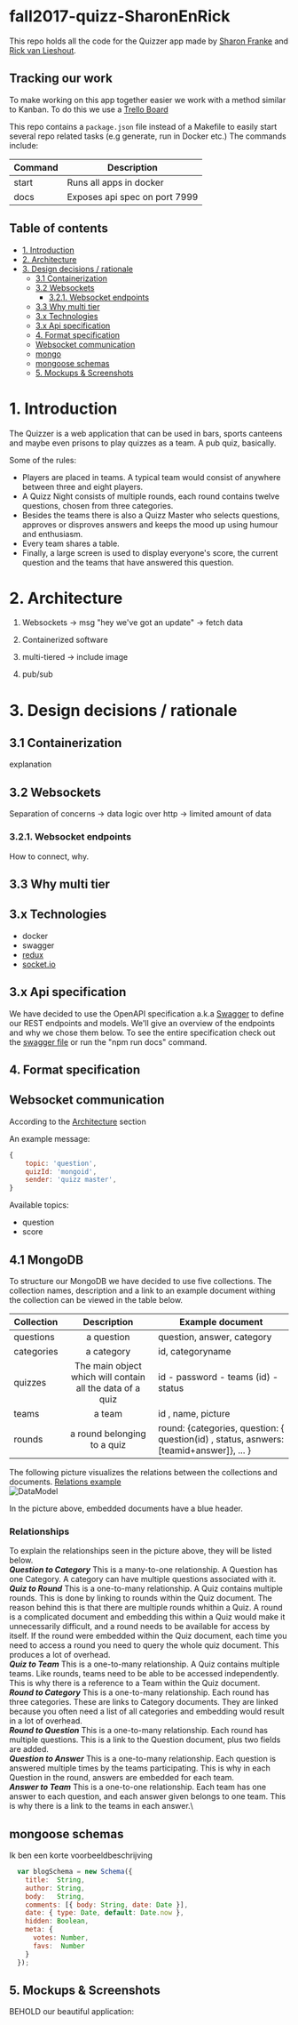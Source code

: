 
<h1>fall2017-quizz-SharonEnRick</h1>
This repo holds all the code for the Quizzer app made by <a href = "https://github.com/sharonfranke">Sharon Franke</a> and <a href = "http://mastermindzh.com">Rick van Lieshout</a>.


<h2>Tracking our work</h2>
To make working on this app together easier we work with a method similar to Kanban. To do this we use a <a href = "https://trello.com/b/6IQNr0Xl/quizzer">Trello Board</a>

This repo contains a `package.json` file instead of a Makefile to easily start several repo related tasks (e.g generate, run in Docker etc.) The commands include:

| Command | Description                   |
|---------|-------------------------------|
| start   | Runs all apps in docker       |
| docs    | Exposes api spec on port 7999 |

<h2>Table of contents</h2>
<!--  use markdown styled headers below -->
<!-- TOC -->

- [1. Introduction](#1-introduction)
- [2. Architecture](#2-architecture)
- [3. Design decisions / rationale](#3-design-decisions--rationale)
    - [3.1 Containerization](#31-containerization)
    - [3.2 Websockets](#32-websockets)
        - [3.2.1. Websocket endpoints](#321-websocket-endpoints)
    - [3.3 Why multi tier](#33-why-multi-tier)
    - [3.x Technologies](#3x-technologies)
    - [3.x Api specification](#3x-api-specification)
    - [4. Format specification](#4-format-specification)
    - [Websocket communication](#websocket-communication)
    - [mongo](#mongo)
    - [mongoose schemas](#mongoose-schemas)
    - [5. Mockups & Screenshots](#5-mockups--screenshots)

<!-- /TOC -->

# 1. Introduction

The Quizzer is a web application that can be used in bars, sports canteens and maybe even prisons to play quizzes as a team. A pub quiz, basically.

<!-- INSERT PUB QUIZ EXPLANATION -->

Some of the rules:
* Players are placed in teams. A typical team would consist of anywhere between three and eight players.
* A Quizz Night consists of multiple rounds, each round contains twelve questions, chosen from three categories.
* Besides the teams there is also a Quizz Master who selects questions, approves or disproves answers and keeps the mood up using humour and enthusiasm.
* Every team shares a table.
* Finally, a large screen is used to display everyone's score, the current question and the teams that have answered this question.

# 2. Architecture

<!-- This chapter describes what we're doing -->

1. Websockets -> msg "hey we've got an update" -> fetch data

2. Containerized software

3. multi-tiered -> include image

4. pub/sub

# 3. Design decisions / rationale

<!-- This chapter describes why (and why not something else). -->

## 3.1 Containerization

explanation

## 3.2 Websockets

Separation of concerns -> data logic over http -> limited amount of data

### 3.2.1. Websocket endpoints

How to connect, why.

## 3.3 Why multi tier

## 3.x Technologies

- docker
- swagger
- [redux]('http://redux.js.org/')
- [socket.io]('https://socket.io/')

## 3.x Api specification
We have decided to use the OpenAPI specification a.k.a [Swagger](https://swagger.io/) to define our REST endpoints and models. We'll give an overview of the endpoints and why we chose them below. To see the entire specification check out the [swagger file](definitions/swagger.yml) or run the "npm run docs" command.

## 4. Format specification


## Websocket communication

According to the [Architecture]('#Architecture') section

An example message:
```js
{
    topic: 'question',
    quizId: 'mongoid',
    sender: 'quizz master',
}
```

Available topics:

<!-- TABLE -->

- question
- score

## 4.1 MongoDB

To structure our MongoDB we have decided to use five collections. The collection names, description and a link to an example document withing the collection can be viewed in the table below.
<!--rounds niet in quizzes object omdat je er heel vaak bij moet (e.g "get last question from current round in current quiz" -> select LAST(*) from rounds where quizid = 5) + groot ding, wordt veel data-->

| Collection 	|           Description           	| Example document                                                                          	|
|------------	|:-------------------------------:	|-------------------------------------------------------------------------------------------	|
| questions  	|            a question           	| question, answer, category                                                                	|
| categories 	|            a category           	| id, categoryname                                                                          	|
| quizzes    	| The main object which will contain all the data of a quiz 	| id - password - teams (id) - status                                                       	|
| teams      	| a team                     	| id , name, picture                                                                        	|
| rounds     	| a round belonging to a quiz                    	| round: {categories,  question: { question(id) , status, asnwers: [teamid+answer]}, ...  } 	|


The following picture visualizes the relations between the collections and documents.
[Relations example](./pictures/DataModel.png)\
![DataModel](./pictures/DataModel.png)

In the picture above, embedded documents have a blue header.

### Relationships
To explain the relationships seen in the picture above, they will be listed below.\
***Question to Category*** This is a many-to-one relationship. A Question has one Category. A category can have multiple questions associated with it.\
***Quiz to Round*** This is a one-to-many relationship. A Quiz contains multiple rounds. This is done by linking to rounds within the Quiz document. The reason behind this is that there are multiple rounds whithin a Quiz. A round is a complicated document and embedding this within a Quiz would make it unnecessarily difficult, and a round needs to be available for access by itself. If the round were embedded within the Quiz document, each time you need to access a round you need to query the whole quiz document. This produces a lot of overhead.\
***Quiz to Team*** This is a one-to-many relationship. A Quiz contains multiple teams. Like rounds, teams need to be able to be accessed independently. This is why there is a reference to a Team within the Quiz document.\
***Round to Category*** This is a one-to-many relationship. Each round has three categories. These are links to Category documents. They are linked because you often need a list of all categories and embedding would result in a lot of overhead.\
***Round to Question*** This is a one-to-many relationship. Each round has multiple questions. This is a link to the Question document, plus two fields are added.\
***Question to Answer*** This is a one-to-many relationship. Each question is answered multiple times by the teams participating. This is why in each Question in the round, answers are embedded for each team.\
***Answer to Team*** This is a one-to-one relationship. Each team has one answer to each question, and each answer given belongs to one team. This is why there is a link to the teams in each answer.\


## mongoose schemas

Ik ben een korte voorbeeldbeschrijving

```js
  var blogSchema = new Schema({
    title:  String,
    author: String,
    body:   String,
    comments: [{ body: String, date: Date }],
    date: { type: Date, default: Date.now },
    hidden: Boolean,
    meta: {
      votes: Number,
      favs:  Number
    }
  });
```


## 5. Mockups & Screenshots

BEHOLD our beautiful application:


